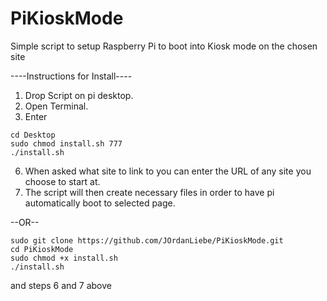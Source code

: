 # PiKioskMode
Simple script to setup Raspberry Pi to boot into Kiosk mode on the chosen site

----Instructions for Install----

1. Drop Script on pi desktop.
2. Open Terminal.
3. Enter 
```
cd Desktop
sudo chmod install.sh 777
./install.sh
```
6. When asked what site to link to you can enter the URL of any site you choose to start at.
7. The script will then create necessary files in order to have pi automatically boot to selected page.


--OR--

```
sudo git clone https://github.com/JOrdanLiebe/PiKioskMode.git
cd PiKioskMode
sudo chmod +x install.sh
./install.sh
```
and steps 6 and 7 above
